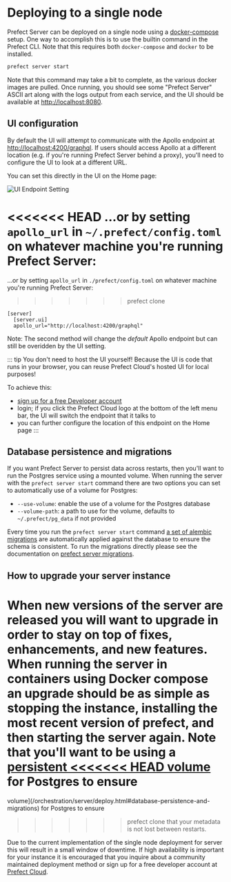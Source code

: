 # Deploying to a single node

Prefect Server can be deployed on a single node using a
[docker-compose](https://docs.docker.com/compose/) setup. One way to accomplish this is to use the
builtin command in the Prefect CLI. Note that this requires both `docker-compose` and `docker` to be installed.

```bash
prefect server start
```

Note that this command may take a bit to complete, as the various docker images are pulled. Once running,
you should see some "Prefect Server" ASCII art along with the logs output from each service, and the UI should be available at
[http://localhost:8080](http://localhost:8080).

## UI configuration

By default the UI will attempt to communicate with the Apollo endpoint at
[http://localhost:4200/graphql](http://localhost:4200/graphql). If users should access Apollo at a
different location (e.g. if you're running Prefect Server behind a proxy), you'll need to configure the UI
to look at a different URL.

You can set this directly in the UI on the Home page:

![UI Endpoint Setting](/orchestration/server/server-endpoint.png)

<<<<<<< HEAD
...or by setting `apollo_url` in `~/.prefect/config.toml` on whatever machine you're running Prefect Server:
=======
...or by setting `apollo_url` in `./prefect/config.toml` on whatever machine you're running Prefect Server:
>>>>>>> prefect clone

```
[server]
  [server.ui]
  apollo_url="http://localhost:4200/graphql"
```

Note: The second method will change the _default_ Apollo endpoint but can still be overidden by the UI setting.

::: tip You don't need to host the UI yourself!
Because the UI is code that runs in your browser, you can reuse Prefect Cloud's hosted UI for local purposes!

To achieve this:

- [sign up for a free Developer account](https://cloud.prefect.io/)
- login; if you click the Prefect Cloud logo at the bottom of the left menu bar, the UI will switch the endpoint that it talks to
- you can further configure the location of this endpoint on the Home page
  :::

## Database persistence and migrations

If you want Prefect Server to persist data across restarts, then you'll want to run the Postgres service
using a mounted volume. When running the server with the `prefect server start` command there are two
options you can set to automatically use of a volume for Postgres:

- `--use-volume`: enable the use of a volume for the Postgres database
- `--volume-path`: a path to use for the volume, defaults to `~/.prefect/pg_data` if not provided

Every time you run the `prefect server start` command [a set of alembic migrations](https://github.com/PrefectHQ/server/tree/master/services/postgres/alembic/versions) are automatically
applied against the database to ensure the schema is consistent. To run the migrations directly please
see the documentation on [prefect server migrations](https://github.com/PrefectHQ/server#running-the-system).

## How to upgrade your server instance

When new versions of the server are released you will want to upgrade in order to stay on top of fixes,
enhancements, and new features. When running the server in containers using Docker compose an upgrade
should be as simple as stopping the instance, installing the most recent version of prefect, and then
starting the server again. Note that you'll want to be using a [persistent
<<<<<<< HEAD
volume](/orchestration/server/deploy-local.md#database-persistence-and-migrations) for Postgres to ensure
=======
volume](/orchestration/server/deploy.html#database-persistence-and-migrations) for Postgres to ensure
>>>>>>> prefect clone
that your metadata is not lost between restarts.

Due to the current implementation of the single node deployment for server this will result in a small
window of downtime. If high availability is important for your instance it is encouraged that you inquire
about a community maintained deployment method or sign up for a free developer account at
[Prefect Cloud](https://cloud.prefect.io).
